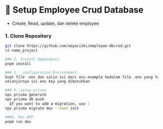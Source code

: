 # 💼 Setup Employee Crud Database 

- Create, Read, update, dan delete employee



### 1. Clone Repository

```bash
git clone https://github.com/adyarizki/employee-dbcrud.git
cd name_project

### 2. Install Dependency
pnpm install

### 3.  configuration Environment
buat file .env dan salin isi dari env.example kedalam file .env yang telah dibuat
selanjurnya isi env key yang dibutuhkan

### 4. setup prisma
npx prisma generate
npx prisma db push
  if you want to add a migration, use :
npx prisma migrate dev --name init

###5. Run APP
pnpm run dev

